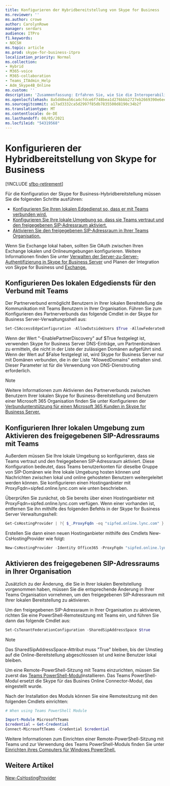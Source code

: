 ```yaml
---
title: Konfigurieren der Hybridbereitstellung von Skype for Business
ms.reviewer: ''
ms.author: crowe
author: CarolynRowe
manager: serdars
audience: ITPro
f1.keywords:
- NOCSH
ms.topic: article
ms.prod: skype-for-business-itpro
localization_priority: Normal
ms.collection:
- Hybrid
- M365-voice
- M365-collaboration
- Teams_ITAdmin_Help
- Adm_Skype4B_Online
ms.custom: ''
description: 'Zusammenfassung: Erfahren Sie, wie Sie die Interoperabilität zwischen Ihrer lokalen Bereitstellung und Teams konfigurieren.'
ms.openlocfilehash: 8a5d40ea56ca4cfdce6f748bea1d276bbb2727eb2669390e6ee6fb006bfd22ed
ms.sourcegitcommit: a17ad3332ca5d2997f85db7835500d8190c34b2f
ms.translationtype: MT
ms.contentlocale: de-DE
ms.lasthandoff: 08/05/2021
ms.locfileid: "54319568"
---
```

# <a name="configure-skype-for-business-hybrid"></a>Konfigurieren der Hybridbereitstellung von Skype for Business

[!INCLUDE [sfbo-retirement](../../Hub/includes/sfbo-retirement.md)]

Für die Konfiguration der Skype for Business-Hybridbereitstellung müssen Sie die folgenden Schritte ausführen:

- [Konfigurieren Sie Ihren lokalen Edgedienst so, dass er mit Teams verbunden wird.](#configure-your-on-premises-edge-service-to-federate-with-teams)
- [Konfigurieren Sie Ihre lokale Umgebung so, dass sie Teams vertraut und den freigegebenen SIP-Adressraum aktiviert.](#configure-your-on-premises-environment-to-enable-shared-sip-address-space-with-teams)
- [Aktivieren Sie den freigegebenen SIP-Adressraum in Ihrer Teams Organisation.](#enable-shared-sip-address-space-in-your-organization)

Wenn Sie Exchange lokal haben, sollten Sie OAuth zwischen Ihren Exchange lokalen und Onlineumgebungen konfigurieren. Weitere Informationen finden Sie unter [Verwalten der Server-zu-Server-Authentifizierung in Skype for Business Server](../../SfbServer/manage/authentication/server-to-server-and-partner-applications.md) und Planen der Integration von Skype for Business und [Exchange.](../../SfbServer/plan-your-deployment/integrate-with-exchange/integrate-with-exchange.md#feature_support) 
  
## <a name="configure-your-on-premises-edge-service-to-federate-with-teams"></a>Konfigurieren Des lokalen Edgediensts für den Verbund mit Teams

Der Partnerverbund ermöglicht Benutzern in Ihrer lokalen Bereitstellung die Kommunikation mit Teams Benutzern in Ihrer Organisation. Führen Sie zum Konfigurieren des Partnerverbunds das folgende Cmdlet in der Skype for Business Server-Verwaltungsshell aus:
  
```PowerShell
Set-CSAccessEdgeConfiguration -AllowOutsideUsers $True -AllowFederatedUsers $True -EnablePartnerDiscovery $True -UseDnsSrvRouting
```

Wenn der Wert "-EnablePartnerDiscovery" auf $True festgelegt ist, verwenden Skype for Business Server DNS-Einträge, um Partnerdomänen zu ermitteln, die nicht in der Liste der zulässigen Domänen aufgeführt sind. Wenn der Wert auf $False festgelegt ist, wird Skype for Business Server nur mit Domänen verbunden, die in der Liste "AllowedDomains" enthalten sind. Dieser Parameter ist für die Verwendung von DNS-Dienstrouting erforderlich.

> [!NOTE]
> Weitere Informationen zum Aktivieren des Partnerverbunds zwischen Benutzern Ihrer lokalen Skype for Business-Bereitstellung und Benutzern einer Microsoft 365 Organisation finden Sie unter Konfigurieren der [Verbundunterstützung für einen Microsoft 365 Kunden in Skype for Business Server.](../../SfbServer/manage/federation-and-external-access/federation-support/configuring-federation-support.md)


## <a name="configure-your-on-premises-environment-to-enable-shared-sip-address-space-with-teams"></a>Konfigurieren Ihrer lokalen Umgebung zum Aktivieren des freigegebenen SIP-Adressraums mit Teams

Außerdem müssen Sie Ihre lokale Umgebung so konfigurieren, dass sie Teams vertraut und den freigegebenen SIP-Adressraum aktiviert. Diese Konfiguration bedeutet, dass Teams benutzerkonten für dieselbe Gruppe von SIP-Domänen wie Ihre lokale Umgebung hosten können und Nachrichten zwischen lokal und online gehosteten Benutzern weitergeleitet werden können. Sie konfigurieren einen Hostinganbieter mit ProxyFqdn=sipfed.online.lync.com wie unten beschrieben.

Überprüfen Sie zunächst, ob Sie bereits über einen Hostinganbieter mit ProxyFqdn=sipfed.online.lync.com verfügen. Wenn einer vorhanden ist, entfernen Sie ihn mithilfe des folgenden Befehls in der Skype for Business Server Verwaltungsshell:

```PowerShell
Get-CsHostingProvider | ?{ $_.ProxyFqdn -eq "sipfed.online.lync.com" } | Remove-CsHostingProvider
```

Erstellen Sie dann einen neuen Hostinganbieter mithilfe des Cmdlets New-CsHostingProvider wie folgt: 

```PowerShell
New-CsHostingProvider -Identity Office365 -ProxyFqdn "sipfed.online.lync.com" -Enabled $true -EnabledSharedAddressSpace $true -HostsOCSUsers $true -VerificationLevel UseSourceVerification -IsLocal $false -AutodiscoverUrl https://webdir.online.lync.com/Autodiscover/AutodiscoverService.svc/root 
```

 ## <a name="enable-shared-sip-address-space-in-your-organization"></a>Aktivieren des freigegebenen SIP-Adressraums in Ihrer Organisation
  
Zusätzlich zu der Änderung, die Sie in Ihrer lokalen Bereitstellung vorgenommen haben, müssen Sie die entsprechende Änderung in Ihrer Teams Organisation vornehmen, um den freigegebenen SIP-Adressraum mit Ihrer lokalen Bereitstellung zu aktivieren.  

Um den freigegebenen SIP-Adressraum in Ihrer Organisation zu aktivieren, richten Sie eine PowerShell-Remotesitzung mit Teams ein, und führen Sie dann das folgende Cmdlet aus:
  
```PowerShell
Set-CsTenantFederationConfiguration -SharedSipAddressSpace $true
```

> [!NOTE]
> Das SharedSipAddressSpace-Attribut muss "True" bleiben, bis der Umstieg auf die Online-Bereitstellung abgeschlossen ist und keine Benutzer lokal bleiben. 
  
Um eine Remote-PowerShell-Sitzung mit Teams einzurichten, müssen Sie zuerst das [Teams PowerShell-Modul](/microsoftteams/teams-powershell-install)installieren. Das Teams PowerShell-Modul ersetzt die Skype für das Busines Online Connector-Modul, das eingestellt wurde.
  
Nach der Installation des Moduls können Sie eine Remotesitzung mit den folgenden Cmdlets einrichten:
   ```powershell
   # When using Teams PowerShell Module

   Import-Module MicrosoftTeams
   $credential = Get-Credential
   Connect-MicrosoftTeams -Credential $credential
   ```

Weitere Informationen zum Einrichten einer Remote-PowerShell-Sitzung mit Teams und zur Verwendung des Teams PowerShell-Moduls finden Sie unter [Einrichten ihres Computers für Windows PowerShell.](../../SfbOnline/set-up-your-computer-for-windows-powershell/set-up-your-computer-for-windows-powershell.md)
  


## <a name="see-also"></a>Weitere Artikel

[New-CsHostingProvider](/powershell/module/skype/new-cshostingprovider?view=skype-ps)

